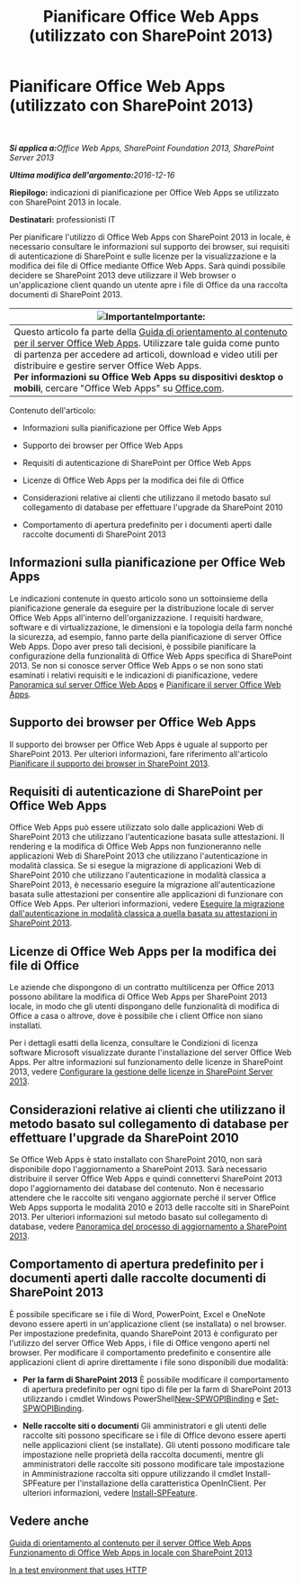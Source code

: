 ﻿---
title: Pianificare Office Web Apps (utilizzato con SharePoint 2013)
TOCTitle: Pianificare Office Web Apps
ms:assetid: 3bd0a617-5f12-4a7e-bb75-b15c86c7e504
ms:mtpsurl: https://technet.microsoft.com/it-it/library/Ff431682(v=office.15)
ms:contentKeyID: 49652264
ms.date: 12/18/2017
mtps_version: v=office.15
ms.translationtype: HT
---

# Pianificare Office Web Apps (utilizzato con SharePoint 2013)

 

_<strong>Si applica a:</strong>Office Web Apps, SharePoint Foundation 2013, SharePoint Server 2013_

_<strong>Ultima modifica dell'argomento:</strong>2016-12-16_

**Riepilogo:** indicazioni di pianificazione per Office Web Apps se utilizzato con SharePoint 2013 in locale.

**Destinatari:** professionisti IT

Per pianificare l'utilizzo di Office Web Apps con SharePoint 2013 in locale, è necessario consultare le informazioni sul supporto dei browser, sui requisiti di autenticazione di SharePoint e sulle licenze per la visualizzazione e la modifica dei file di Office mediante Office Web Apps. Sarà quindi possibile decidere se SharePoint 2013 deve utilizzare il Web browser o un'applicazione client quando un utente apre i file di Office da una raccolta documenti di SharePoint 2013.

<table>
<thead>
<tr class="header">
<th><img src="images/JJ219448.important(Office.15).gif" title="Importante" alt="Importante" /><strong>Importante:</strong></th>
</tr>
</thead>
<tbody>
<tr class="odd">
<td>Questo articolo fa parte della <a href="content-roadmap-for-office-web-apps-server.md">Guida di orientamento al contenuto per il server Office Web Apps</a>. Utilizzare tale guida come punto di partenza per accedere ad articoli, download e video utili per distribuire e gestire server Office Web Apps.<br />
<strong>Per informazioni su Office Web Apps su dispositivi desktop o mobili</strong>, cercare &quot;Office Web Apps&quot; su <a href="http://go.microsoft.com/fwlink/p/?linkid=324961">Office.com</a>.</td>
</tr>
</tbody>
</table>


Contenuto dell'articolo:

  - Informazioni sulla pianificazione per Office Web Apps

  - Supporto dei browser per Office Web Apps

  - Requisiti di autenticazione di SharePoint per Office Web Apps

  - Licenze di Office Web Apps per la modifica dei file di Office

  - Considerazioni relative ai clienti che utilizzano il metodo basato sul collegamento di database per effettuare l'upgrade da SharePoint 2010

  - Comportamento di apertura predefinito per i documenti aperti dalle raccolte documenti di SharePoint 2013

## Informazioni sulla pianificazione per Office Web Apps

Le indicazioni contenute in questo articolo sono un sottoinsieme della pianificazione generale da eseguire per la distribuzione locale di server Office Web Apps all'interno dell'organizzazione. I requisiti hardware, software e di virtualizzazione, le dimensioni e la topologia della farm nonché la sicurezza, ad esempio, fanno parte della pianificazione di server Office Web Apps. Dopo aver preso tali decisioni, è possibile pianificare la configurazione della funzionalità di Office Web Apps specifica di SharePoint 2013. Se non si conosce server Office Web Apps o se non sono stati esaminati i relativi requisiti e le indicazioni di pianificazione, vedere [Panoramica sul server Office Web Apps](office-web-apps-server-overview.md) e [Pianificare il server Office Web Apps](plan-office-web-apps-server.md).

## Supporto dei browser per Office Web Apps

Il supporto dei browser per Office Web Apps è uguale al supporto per SharePoint 2013. Per ulteriori informazioni, fare riferimento all'articolo [Pianificare il supporto dei browser in SharePoint 2013](https://technet.microsoft.com/it-it/library/cc263526\(v=office.15\)).

## Requisiti di autenticazione di SharePoint per Office Web Apps

Office Web Apps può essere utilizzato solo dalle applicazioni Web di SharePoint 2013 che utilizzano l'autenticazione basata sulle attestazioni. Il rendering e la modifica di Office Web Apps non funzioneranno nelle applicazioni Web di SharePoint 2013 che utilizzano l'autenticazione in modalità classica. Se si esegue la migrazione di applicazioni Web di SharePoint 2010 che utilizzano l'autenticazione in modalità classica a SharePoint 2013, è necessario eseguire la migrazione all'autenticazione basata sulle attestazioni per consentire alle applicazioni di funzionare con Office Web Apps. Per ulteriori informazioni, vedere [Eseguire la migrazione dall'autenticazione in modalità classica a quella basata su attestazioni in SharePoint 2013](https://technet.microsoft.com/it-it/library/gg251985\(v=office.15\)).

## Licenze di Office Web Apps per la modifica dei file di Office

Le aziende che dispongono di un contratto multilicenza per Office 2013 possono abilitare la modifica di Office Web Apps per SharePoint 2013 locale, in modo che gli utenti dispongano delle funzionalità di modifica di Office a casa o altrove, dove è possibile che i client Office non siano installati.

Per i dettagli esatti della licenza, consultare le Condizioni di licenza software Microsoft visualizzate durante l'installazione del server Office Web Apps. Per altre informazioni sul funzionamento delle licenze in SharePoint 2013, vedere [Configurare la gestione delle licenze in SharePoint Server 2013](https://technet.microsoft.com/it-it/library/jj219627\(v=office.15\)).

## Considerazioni relative ai clienti che utilizzano il metodo basato sul collegamento di database per effettuare l'upgrade da SharePoint 2010

Se Office Web Apps è stato installato con SharePoint 2010, non sarà disponibile dopo l'aggiornamento a SharePoint 2013. Sarà necessario distribuire il server Office Web Apps e quindi connettervi SharePoint 2013 dopo l'aggiornamento dei database del contenuto. Non è necessario attendere che le raccolte siti vengano aggiornate perché il server Office Web Apps supporta le modalità 2010 e 2013 delle raccolte siti in SharePoint 2013. Per ulteriori informazioni sul metodo basato sul collegamento di database, vedere [Panoramica del processo di aggiornamento a SharePoint 2013](https://technet.microsoft.com/it-it/library/cc262483\(v=office.15\)).

## Comportamento di apertura predefinito per i documenti aperti dalle raccolte documenti di SharePoint 2013

È possibile specificare se i file di Word, PowerPoint, Excel e OneNote devono essere aperti in un'applicazione client (se installata) o nel browser. Per impostazione predefinita, quando SharePoint 2013 è configurato per l'utilizzo del server Office Web Apps, i file di Office vengono aperti nel browser. Per modificare il comportamento predefinito e consentire alle applicazioni client di aprire direttamente i file sono disponibili due modalità:

  - **Per la farm di SharePoint 2013** È possibile modificare il comportamento di apertura predefinito per ogni tipo di file per la farm di SharePoint 2013 utilizzando i cmdlet Windows PowerShell[New-SPWOPIBinding](https://docs.microsoft.com/en-us/powershell/module/sharepoint-server/New-SPWOPIBinding?view=sharepoint-ps) e [Set-SPWOPIBinding](https://docs.microsoft.com/en-us/powershell/module/sharepoint-server/Set-SPWOPIBinding?view=sharepoint-ps).

  - **Nelle raccolte siti o documenti** Gli amministratori e gli utenti delle raccolte siti possono specificare se i file di Office devono essere aperti nelle applicazioni client (se installate). Gli utenti possono modificare tale impostazione nelle proprietà della raccolta documenti, mentre gli amministratori delle raccolte siti possono modificare tale impostazione in Amministrazione raccolta siti oppure utilizzando il cmdlet Install-SPFeature per l'installazione della caratteristica OpenInClient. Per ulteriori informazioni, vedere [Install-SPFeature](https://technet.microsoft.com/it-it/library/ff607825\(v=office.15\)).

## Vedere anche


[Guida di orientamento al contenuto per il server Office Web Apps](content-roadmap-for-office-web-apps-server.md)  
[Funzionamento di Office Web Apps in locale con SharePoint 2013](how-office-web-apps-work-on-premises-with-sharepoint-2013.md)  


[In a test environment that uses HTTP](configure-office-web-apps-for-sharepoint-2013.md)  
  

[](how-office-web-apps-work-on-premises-with-sharepoint-2013.md)

